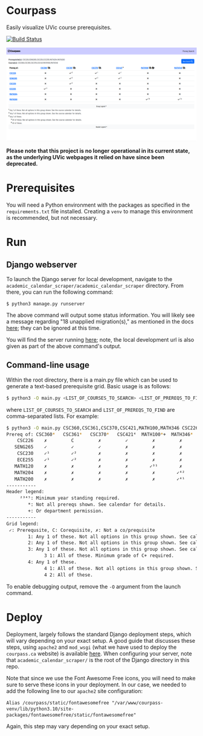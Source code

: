 # Courpass
Easily visualize UVic course prerequisites.

[![Build Status](https://www.johnnyw.ca/jenkins/buildStatus/icon?job=academic-calendar-scraper%2Fcalendar-scrape-regression%2Fmain)](https://www.johnnyw.ca/jenkins/job/academic-calendar-scraper/job/calendar-scrape-regression/job/main/)

<img src="docs/courpass_screenshot.png">

**Please note that this project is no longer operational in its current state,
as the underlying UVic webpages it relied on have since been deprecated.**

# Prerequisites
You will need a Python environment with the packages as specified in the
`requirements.txt` file installed. Creating a `venv` to manage this environment
is recommended, but not necessary.

# Run
## Django webserver
To launch the Django server for local development, navigate to the `academic_calendar_scraper/academic_calendar_scraper` directory. From there, you can run the following command:

```
$ python3 manage.py runserver
```

The above command will output some status information. You will likely see a message regarding "18 unapplied migration(s)," as mentioned in the docs [here](https://docs.djangoproject.com/en/4.2/intro/tutorial01/); they can be ignored at this time.

You will find the server running [here](http://127.0.0.1:8000/); note, the local development url is also given as part of the above command's output.

## Command-line usage

Within the root directory, there is a main.py file which can be used to generate a text-based prerequisite grid. Basic usage is as follows:

```bash
$ python3 -O main.py <LIST_OF_COURSES_TO_SEARCH> <LIST_OF_PREREQS_TO_FIND>
```
where `LIST_OF_COURSES_TO_SEARCH` and `LIST_OF_PREREQS_TO_FIND` are comma-separated lists. For example:

```bash
$ python3 -O main.py CSC360,CSC361,CSC370,CSC421,MATH100,MATH346 CSC226,SENG265,CSC230,ECE255,MATH120,MATH204,MATH200
Prereq of: CSC360*   CSC361*   CSC370*   CSC421⁴  MATH100*+  MATH346* 
    CSC226    ✗         C         ✗         ✓         ✗         ✗     
   SENG265    ✓         ✓         ✓         ✗         ✗         ✗     
    CSC230    ✓¹        ✓²        ✗         ✗         ✗         ✗     
    ECE255    ✓¹        ✓²        ✗         ✗         ✗         ✗     
   MATH120    ✗         ✗         ✗         ✗        ✓³¹        ✗     
   MATH204    ✗         ✗         ✗         ✗         ✗        ✓⁴²    
   MATH200    ✗         ✗         ✗         ✗         ✗        ✓⁴¹    
-----------
Header legend:
     ²³⁴⁵: Minimum year standing required.
        *: Not all prereqs shown. See calendar for details.
        +: Or department permission.
-----------
Grid legend:
 ✓: Prerequsite, C: Corequisite, ✗: Not a co/prequisite
        1: Any 1 of these. Not all options in this group shown. See calendar for details.
        2: Any 1 of these. Not all options in this group shown. See calendar for details.
        3: Any 1 of these. Not all options in this group shown. See calendar for details.
              3 1: All of these. Minimum grade of C+ required.
        4: Any 1 of these.
              4 1: All of these. Not all options in this group shown. See calendar for details.
              4 2: All of these.
```

To enable debugging output, remove the `-O` argument from the launch command.


# Deploy
Deployment, largely follows the standard Django deployment steps, which will vary
depending on your exact setup. A good guide
that discusses these steps, using `apache2` and `mod_wsgi` (what we have used to
deploy the `courpass.ca` website) is available [here](https://docs.djangoproject.com/en/5.0/howto/deployment/wsgi/modwsgi/).
When configuring your server, note that `academic_calendar_scraper/` is the root
of the Django directory in this repo.

Note that since we use the Font Awesome Free icons, you will need to make sure to
serve these icons in your deployment. In our case, we needed to add the following
line to our `apache2` site configuration:

```
Alias /courpass/static/fontawesomefree "/var/www/courpass-venv/lib/python3.10/site-packages/fontawesomefree/static/fontawesomefree"
```

Again, this step may vary depending on your exact setup.
